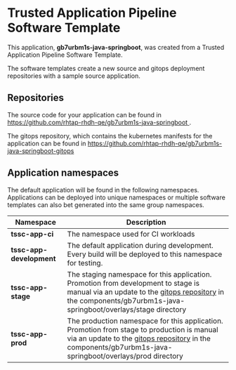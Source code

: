 # Trusted Application Pipeline Software Template

This application, **gb7urbm1s-java-springboot**, was created from a Trusted Application Pipeline Software Template.

The software templates create a new source and gitops deployment repositories with a sample source application. 

## Repositories

The source code for your application can be found in [https://github.com/rhtap-rhdh-qe/gb7urbm1s-java-springboot ](https://github.com/rhtap-rhdh-qe/gb7urbm1s-java-springboot ).
 
The gitops repository, which contains the kubernetes manifests for the application can be found in 
[https://github.com/rhtap-rhdh-qe/gb7urbm1s-java-springboot-gitops ](https://github.com/rhtap-rhdh-qe/gb7urbm1s-java-springboot-gitops ) 

## Application namespaces 

The default application will be found in the following namespaces. Applications can be deployed into unique namespaces or multiple software templates can also bet generated into the same group namespaces.  

|  Namespace   |  Description   |  
| -------- | -------- |
| **tssc-app-ci** | The namespace used for CI workloads |
| **tssc-app-development** | The default application during development. Every build will be deployed to this namespace for testing. |
| **tssc-app-stage** | The staging namespace for this application. Promotion from development to stage is manual via an update to the [gitops repository](https://github.com/rhtap-rhdh-qe/gb7urbm1s-java-springboot-gitops ) in the components/gb7urbm1s-java-springboot/overlays/stage directory |
| **tssc-app-prod** | The production namespace for this application. Promotion from stage to production is manual via an update to the [gitops repository](https://github.com/rhtap-rhdh-qe/gb7urbm1s-java-springboot-gitops ) in the components/gb7urbm1s-java-springboot/overlays/prod directory |